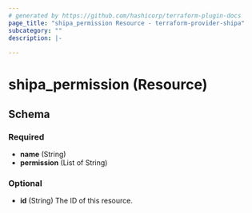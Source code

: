 ```yaml
---
# generated by https://github.com/hashicorp/terraform-plugin-docs
page_title: "shipa_permission Resource - terraform-provider-shipa"
subcategory: ""
description: |-
  
---
```


# shipa_permission (Resource)





<!-- schema generated by tfplugindocs -->
## Schema

### Required

- **name** (String)
- **permission** (List of String)

### Optional

- **id** (String) The ID of this resource.


